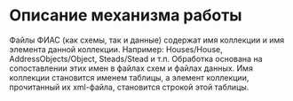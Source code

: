 # Описание механизма работы

Файлы ФИАС (как схемы, так и данные) содержат имя коллекции и имя элемента
данной коллекции. Например: Houses/House, AddressObjects/Object, Steads/Stead и т.п.
Обработка основана на сопоставлении этих имен в файлах схем и файлах данных.
Имя коллекции становится именем таблицы, а элемент коллекции, прочитанный
их xml-файла, становится строкой этой таблицы.
